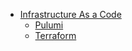 - [Infrastructure As a Code](infrastructure-as-code.md)
  - [Pulumi](pulumi.md)
  - [Terraform](terraform.md)